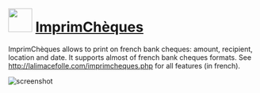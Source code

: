 ﻿# <img src="https://cdn.jsdelivr.net/gh/chtof/chocolatey-packages/manual/imprimcheques/imprimcheques.png" width="48" height="48"/> [ImprimChèques](https://chocolatey.org/packages/imprimcheques)

ImprimChèques allows to print on french bank cheques: amount, recipient, location and date. It supports almost of french bank cheques formats.
See http://lalimacefolle.com/imprimcheques.php for all features (in french).

![screenshot](https://cdn.jsdelivr.net/gh/chtof/chocolatey-packages/manual/imprimcheques/screenshot.png)